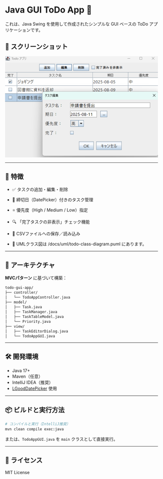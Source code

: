 # Java GUI ToDo App 📝

これは、Java Swing を使用して作成されたシンプルな GUI ベースの ToDo アプリケーションです。

## 📸 スクリーンショット
![アプリ実行例](docs/screenshot.png)


---

## 🚀 特徴

- ✅ タスクの追加・編集・削除
- 📅 締切日（DatePicker）付きのタスク管理
- ⭐ 優先度（High / Medium / Low）指定
- 🔍 「完了タスクの非表示」チェック機能
- 💾 CSVファイルへの保存／読み込み

- 📄 UMLクラス図は /docs/uml/todo-class-diagram.puml にあります。
---

## 🧱 アーキテクチャ

**MVCパターン** に基づいて構築：

```
todo-gui-app/
├── controller/
│   └── TodoAppController.java
├── model/
│   ├── Task.java
│   ├── TaskManager.java
│   ├── TaskTableModel.java
│   └── Priority.java
├── view/
│   ├── TaskEditorDialog.java
│   └── TodoAppGUI.java
```

---

## 🛠️ 開発環境

- Java 17+
- Maven（任意）
- IntelliJ IDEA（推奨）
- [LGoodDatePicker](https://github.com/LGoodDatePicker/LGoodDatePicker) 使用

---

## 📦 ビルドと実行方法

```bash
# コンパイルと実行（IntelliJ推奨）
mvn clean compile exec:java
```

または、`TodoAppGUI.java` を `main` クラスとして直接実行。

---

## 📄 ライセンス

MIT License

